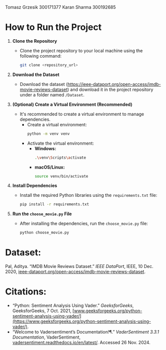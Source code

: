 Tomasz Grzesik 300171377 Karan Sharma 300192685


# How to Run the Project

1. **Clone the Repository**
   - Clone the project repository to your local machine using the following command:
     ```bash
     git clone <repository_url>
     ```

2. **Download the Dataset**
   - Download the dataset (https://ieee-dataport.org/open-access/imdb-movie-reviews-dataset) and download it in the project repository under a folder named `/Dataset`.

3. **(Optional) Create a Virtual Environment (Recommended)**
   - It's recommended to create a virtual environment to manage dependencies.
     - Create a virtual environment:
       ```bash
       python -m venv venv
       ```
     - Activate the virtual environment:
       - **Windows:**
         ```bash
         .\venv\Scripts\activate
         ```
       - **macOS/Linux:**
         ```bash
         source venv/bin/activate
         ```

4. **Install Dependencies**
   - Install the required Python libraries using the `requirements.txt` file:
     ```bash
     pip install -r requirements.txt
     ```

5. **Run the `choose_movie.py` File**
   - After installing the dependencies, run the `choose_movie.py` file:
     ```bash
     python choose_movie.py
     ```


# Dataset:
Pal, Aditya. “IMDB Movie Reviews Dataset.” *IEEE DataPort*, IEEE, 10 Dec. 2020, [ieee-dataport.org/open-access/imdb-movie-reviews-dataset](https://ieee-dataport.org/open-access/imdb-movie-reviews-dataset).

# Citations:
- “Python: Sentiment Analysis Using Vader.” *GeeksforGeeks*, GeeksforGeeks, 7 Oct. 2021, [www.geeksforgeeks.org/python-sentiment-analysis-using-vader/](https://www.geeksforgeeks.org/python-sentiment-analysis-using-vader/).
- “Welcome to Vadersentiment’s Documentation!¶.” *VaderSentiment 3.3.1 Documentation*, VaderSentiment, [vadersentiment.readthedocs.io/en/latest/](https://vadersentiment.readthedocs.io/en/latest/). Accessed 26 Nov. 2024.



